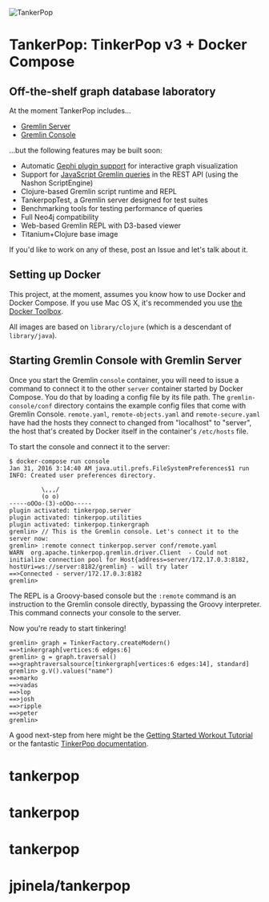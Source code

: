 ![TankerPop](http://i.imgur.com/10sSYOA.png)

TankerPop: TinkerPop v3 + Docker Compose
========================================

Off-the-shelf graph database laboratory
---------------------------------------

At the moment TankerPop includes...

 * [Gremlin Server](http://www.tinkerpop.com/docs/3.0.0.M6/#gremlin-server)
 * [Gremlin Console](http://www.tinkerpop.com/docs/3.0.0.M6/#gremlin-console)

...but the following features may be built soon:

 * Automatic [Gephi plugin support](http://www.tinkerpop.com/docs/3.0.0.M6/#gephi-plugin) for interactive graph visualization
 * Support for [JavaScript Gremlin queries](http://www.tinkerpop.com/docs/3.0.0.M6/#_connecting_via_rest) in the REST API (using the Nashon ScriptEngine)
 * Clojure-based Gremlin script runtime and REPL
 * TankerpopTest, a Gremlin server designed for test suites
 * Benchmarking tools for testing performance of queries
 * Full Neo4j compatibility
 * Web-based Gremlin REPL with D3-based viewer
 * Titanium+Clojure base image

If you'd like to work on any of these, post an Issue and let's talk about it.

Setting up Docker
-----------------

This project, at the moment, assumes you know how to use Docker and Docker Compose. If you use Mac OS X, it's recommended you use [the Docker Toolbox](https://www.docker.com/products/docker-toolbox).

All images are based on `library/clojure` (which is a descendant of `library/java`).


Starting Gremlin Console with Gremlin Server
--------------------------------------------

Once you start the Gremlin `console` container, you will need to issue a command to connect it to the other `server` container started by Docker Compose. You do that by loading a config file by its file path. The `gremlin-console/conf` directory contains the example config files that come with Gremlin Console. `remote.yaml`, `remote-objects.yaml` and `remote-secure.yaml` have had the hosts they connect to changed from "localhost" to "server", the host that's created by Docker itself in the container's `/etc/hosts` file.

To start the console and connect it to the server:

    $ docker-compose run console
    Jan 31, 2016 3:14:40 AM java.util.prefs.FileSystemPreferences$1 run
    INFO: Created user preferences directory.

             \,,,/
             (o o)
    -----oOOo-(3)-oOOo-----
    plugin activated: tinkerpop.server
    plugin activated: tinkerpop.utilities
    plugin activated: tinkerpop.tinkergraph
    gremlin> // This is the Gremlin console. Let's connect it to the server now:
    gremlin> :remote connect tinkerpop.server conf/remote.yaml
    WARN  org.apache.tinkerpop.gremlin.driver.Client  - Could not initialize connection pool for Host{address=server/172.17.0.3:8182, hostUri=ws://server:8182/gremlin} - will try later
    ==>Connected - server/172.17.0.3:8182
    gremlin>


The REPL is a Groovy-based console but the `:remote` command is an instruction to the Gremlin console
directly, bypassing the Groovy interpreter. This command connects your console to the server.

Now you're ready to start tinkering!

    gremlin> graph = TinkerFactory.createModern()
    ==>tinkergraph[vertices:6 edges:6]
    gremlin> g = graph.traversal()
    ==>graphtraversalsource[tinkergraph[vertices:6 edges:14], standard]
    gremlin> g.V().values("name")
    ==>marko
    ==>vadas
    ==>lop
    ==>josh
    ==>ripple
    ==>peter
    gremlin>

A good next-step from here might be the [Getting Started Workout Tutorial](https://tinkerpop.apache.org/docs/3.1.0-incubating/tutorials-getting-started.html) or the fantastic [TinkerPop documentation](https://tinkerpop.apache.org/docs/3.1.0-incubating/).
# tankerpop
# tankerpop
# tankerpop
# jpinela/tankerpop
